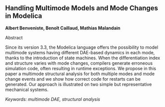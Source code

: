 ## Handling Multimode Models and Mode Changes in Modelica

**Albert Benveniste, Benoît Caillaud, Mathias Malandain**

Abstract

Since its version 3.3, the Modelica language offers the
possibility to model multimode systems having different
DAE-based dynamics in each mode, thanks to the introduction
of state machines. When the differentiation index
and structure varies with mode changes, compilers generate
erroneous simulation code, often resulting in runtime
exceptions. We propose in this paper a multimode structural
analysis for both multiple modes and mode change
events and we show how correct code for restarts can be
generated. Our approach is illustrated on two simple but
representative mechanical systems.

*Keywords: multimode DAE, structural analysis*
